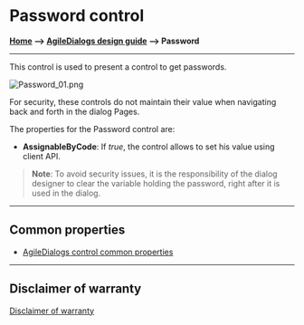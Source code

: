 # Password control

**[Home](/) --> [AgileDialogs design guide](/guides/AgileDialogs-DesignGuide.md) --> Password**

---

This control is used to present a control to get passwords.

![Password_01.png](../media/AgileDialogsDesignGuide/Password_01.png)

For security, these controls do not maintain their value when navigating back
and forth in the dialog Pages.

The properties for the Password control are:

- **AssignableByCode**: If *true*, the control allows to set his value using client API.

> **Note**: To avoid security issues, it is the responsibility of the dialog designer
to clear the variable holding the password, right after it is used in the
dialog.

---

## Common properties

- [AgileDialogs control common properties](ControlCommonProperties.md)

---

## Disclaimer of warranty

[Disclaimer of warranty](DisclaimerOfWarranty.md)
